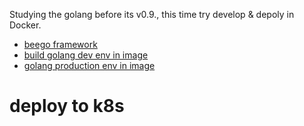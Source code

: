 Studying the golang before its v0.9., this time try develop & depoly in Docker.
* [beego framework](https://github.com/astaxie/beego)   
* [build golang dev env in image](go_docker.md)
* [golang production env in image](go_docker_prod.md)
# deploy to k8s
